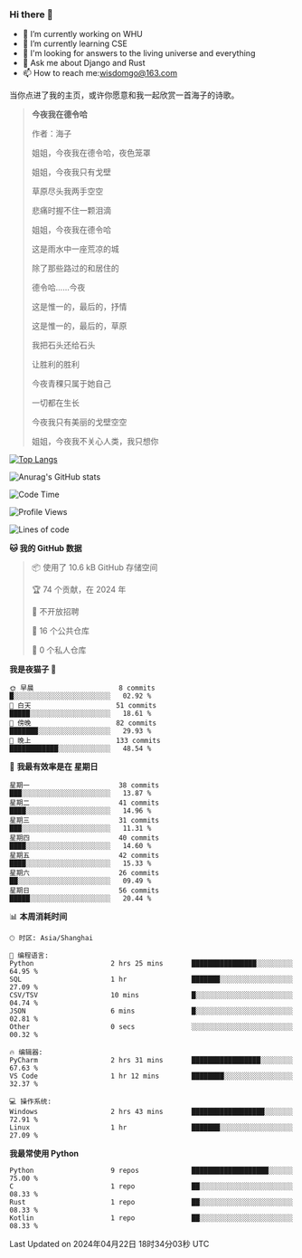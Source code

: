 ### Hi there 👋



- 🔭 I’m currently working on WHU
- 🌱 I’m currently learning CSE
- 🤔 I'm looking for answers to the living universe and everything
- 💬 Ask me about Django and Rust
- 📫 How to reach me:wisdomgo@163.com

当你点进了我的主页，或许你愿意和我一起欣赏一首海子的诗歌。

>**今夜我在德令哈**
>
>作者：海子
>
>姐姐，今夜我在德令哈，夜色笼罩
>
>姐姐，今夜我只有戈壁
>
>草原尽头我两手空空
>
>悲痛时握不住一颗泪滴
>
>姐姐，今夜我在德令哈
>
>这是雨水中一座荒凉的城
>
>除了那些路过的和居住的
>
>德令哈......今夜
>
>这是惟一的，最后的，抒情
>
>这是惟一的，最后的，草原
>
>我把石头还给石头
>
>让胜利的胜利
>
>今夜青稞只属于她自己
>
>一切都在生长
>
>今夜我只有美丽的戈壁空空
>
>姐姐，今夜我不关心人类，我只想你



[![Top Langs](https://github-readme-stats.vercel.app/api/top-langs/?username=wisdomgo&theme=onedark)](https://github.com/anuraghazra/github-readme-stats)

![Anurag's GitHub stats](https://github-readme-stats.vercel.app/api?username=wisdomgo&hide=contribs,stars&theme=synthwave)

<!--START_SECTION:waka-->
![Code Time](http://img.shields.io/badge/Code%20Time-141%20hrs%2021%20mins-blue)

![Profile Views](http://img.shields.io/badge/%E4%B8%AA%E4%BA%BA%E8%B5%84%E6%96%99%E8%A7%82%E7%9C%8B%E6%AC%A1%E6%95%B0-4-blue)

![Lines of code](https://img.shields.io/badge/%E4%BB%8E%E3%80%8CHello%20World%E3%80%8D%E8%B5%B7%E6%88%91%E5%B7%B2%E7%BB%8F%E5%86%99%E4%BA%86-46.2%20thousand%20%E8%A1%8C%E4%BB%A3%E7%A0%81-blue)

**🐱 我的 GitHub 数据** 

> 📦  使用了 10.6 kB GitHub 存储空间 
 > 
> 🏆 74 个贡献，在 2024 年
 > 
> 🚫 不开放招聘
 > 
> 📜 16 个公共仓库 
 > 
> 🔑 0 个私人仓库 
 > 
**我是夜猫子 🦉** 

```text
🌞 早晨                     8 commits           █░░░░░░░░░░░░░░░░░░░░░░░░   02.92 % 
🌆 白天                     51 commits          █████░░░░░░░░░░░░░░░░░░░░   18.61 % 
🌃 傍晚                     82 commits          ███████░░░░░░░░░░░░░░░░░░   29.93 % 
🌙 晚上                     133 commits         ████████████░░░░░░░░░░░░░   48.54 % 
```
📅 **我最有效率是在 星期日** 

```text
星期一                      38 commits          ███░░░░░░░░░░░░░░░░░░░░░░   13.87 % 
星期二                      41 commits          ████░░░░░░░░░░░░░░░░░░░░░   14.96 % 
星期三                      31 commits          ███░░░░░░░░░░░░░░░░░░░░░░   11.31 % 
星期四                      40 commits          ████░░░░░░░░░░░░░░░░░░░░░   14.60 % 
星期五                      42 commits          ████░░░░░░░░░░░░░░░░░░░░░   15.33 % 
星期六                      26 commits          ██░░░░░░░░░░░░░░░░░░░░░░░   09.49 % 
星期日                      56 commits          █████░░░░░░░░░░░░░░░░░░░░   20.44 % 
```


📊 **本周消耗时间** 

```text
🕑︎ 时区: Asia/Shanghai

💬 编程语言: 
Python                   2 hrs 25 mins       ████████████████░░░░░░░░░   64.95 % 
SQL                      1 hr                ███████░░░░░░░░░░░░░░░░░░   27.09 % 
CSV/TSV                  10 mins             █░░░░░░░░░░░░░░░░░░░░░░░░   04.74 % 
JSON                     6 mins              █░░░░░░░░░░░░░░░░░░░░░░░░   02.81 % 
Other                    0 secs              ░░░░░░░░░░░░░░░░░░░░░░░░░   00.32 % 

🔥 编辑器: 
PyCharm                  2 hrs 31 mins       █████████████████░░░░░░░░   67.63 % 
VS Code                  1 hr 12 mins        ████████░░░░░░░░░░░░░░░░░   32.37 % 

💻 操作系统: 
Windows                  2 hrs 43 mins       ██████████████████░░░░░░░   72.91 % 
Linux                    1 hr                ███████░░░░░░░░░░░░░░░░░░   27.09 % 
```

**我最常使用 Python** 

```text
Python                   9 repos             ███████████████████░░░░░░   75.00 % 
C                        1 repo              ██░░░░░░░░░░░░░░░░░░░░░░░   08.33 % 
Rust                     1 repo              ██░░░░░░░░░░░░░░░░░░░░░░░   08.33 % 
Kotlin                   1 repo              ██░░░░░░░░░░░░░░░░░░░░░░░   08.33 % 
```




 Last Updated on 2024年04月22日 18时34分03秒 UTC
<!--END_SECTION:waka-->
